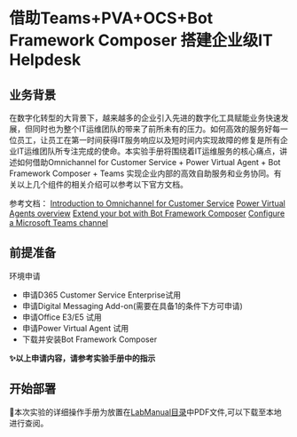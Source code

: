 # 借助Teams+PVA+OCS+Bot Framework Composer 搭建企业级IT Helpdesk

## 业务背景

在数字化转型的大背景下，越来越多的企业引入先进的数字化工具赋能业务快速发展，但同时也为整个IT运维团队的带来了前所未有的压力。如何高效的服务好每一位员工，让员工在第一时间获得IT服务响应以及短时间内实现故障的修复是所有企业IT运维团队所专注完成的使命。本实验手册将围绕着IT运维服务的核心痛点，讲述如何借助Omnichannel for Customer Service + Power Virtual Agent + Bot Framework Composer + Teams 实现企业内部的高效自助服务和业务协同。有关以上几个组件的相关介绍可以参考以下官方文档。

参考文档：
[Introduction to Omnichannel for Customer Service](https://docs.microsoft.com/en-us/dynamics365/customer-service/introduction-omnichannel)
[Power Virtual Agents overview](https://docs.microsoft.com/en-us/power-virtual-agents/fundamentals-what-is-power-virtual-agents)
[Extend your bot with Bot Framework Composer](https://docs.microsoft.com/en-us/power-virtual-agents/advanced-bot-framework-composer)
[Configure a Microsoft Teams channel](https://docs.microsoft.com/en-us/dynamics365/customer-service/configure-microsoft-teams)

## 前提准备

环境申请

- 申请D365 Customer Service Enterprise试用
- 申请Digital Messaging Add-on(需要在具备1的条件下方可申请)
- 申请Office E3/E5 试用
- 申请Power Virtual Agent 试用
- 下载并安装Bot Framework Composer
  
**✨以上申请内容，请参考实验手册中的指示**

## 开始部署

🥰本次实验的详细操作手册为放置在[LabManual目录](https://github.com/charlielv926/Biz-App-TechSolution/tree/main/PP%26D365%20CE%20Solution%20Deployment%20with%20Azure%20DevOps/LabManual)中PDF文件,可以下载至本地进行查阅。
